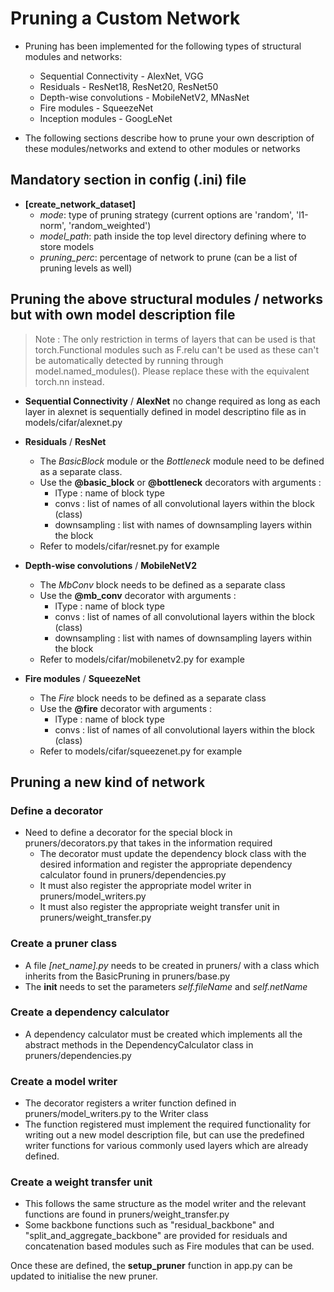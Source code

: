 Pruning a Custom Network 
========================
- Pruning has been implemented for the following types of structural modules and networks:
    * Sequential Connectivity - AlexNet, VGG
    * Residuals - ResNet18, ResNet20, ResNet50
    * Depth-wise convolutions - MobileNetV2, MNasNet 
    * Fire modules - SqueezeNet
    * Inception modules - GoogLeNet

- The following sections describe how to prune your own description of these modules/networks and extend to other modules or networks

Mandatory section in config (.ini) file
---------------------------------------
- **[create_network_dataset]**
    * *mode*: type of pruning strategy (current options are 'random', 'l1-norm', 'random_weighted')
    * *model_path*: path inside the top level directory defining where to store models 
    * *pruning_perc*: percentage of network to prune (can be a list of pruning levels as well)

Pruning the above structural modules / networks but with own model description file
--------------------------------------------------------------
> Note : The only restriction in terms of layers that can be used is that torch.Functional modules such as F.relu can't be used as these can't be automatically detected by running through model.named_modules(). 
Please replace these with the equivalent torch.nn instead.

- **Sequential Connectivity** / **AlexNet** no change required as long as each layer in alexnet is sequentially defined in model descriptino file as in models/cifar/alexnet.py

- **Residuals** / **ResNet** 
    * The *BasicBlock* module or the *Bottleneck* module need to be defined as a separate class. 
    * Use the **@basic_block** or **@bottleneck** decorators with arguments : 
        - lType : name of block type 
        - convs : list of names of all convolutional layers within the block (class) 
        - downsampling : list with names of downsampling layers within the block
    * Refer to models/cifar/resnet.py for example

- **Depth-wise convolutions** / **MobileNetV2**
    * The *MbConv* block needs to be defined as a separate class 
    * Use the **@mb_conv** decorator with arguments : 
        - lType : name of block type
        - convs : list of names of all convolutional layers within the block (class) 
        - downsampling : list with names of downsampling layers within the block
    * Refer to models/cifar/mobilenetv2.py for example

- **Fire modules** / **SqueezeNet**
    * The *Fire* block needs to be defined as a separate class 
    * Use the **@fire** decorator with arguments : 
        - lType : name of block type
        - convs : list of names of all convolutional layers within the block (class) 
    * Refer to models/cifar/squeezenet.py for example

Pruning a new kind of network 
-----------------------------
### Define a decorator
- Need to define a decorator for the special block in pruners/decorators.py that takes in the information required 
    * The decorator must update the dependency block class with the desired information and register the appropriate dependency calculator found in pruners/dependencies.py
    * It must also register the appropriate model writer in pruners/model_writers.py
    * It must also register the appropriate weight transfer unit in pruners/weight_transfer.py

### Create a pruner class 
- A file *[net_name].py* needs to be created in pruners/ with a class which inherits from the BasicPruning in pruners/base.py
- The __init__ needs to set the parameters *self.fileName* and *self.netName*

### Create a dependency calculator
- A dependency calculator must be created which implements all the abstract methods in the DependencyCalculator class in pruners/dependencies.py

### Create a model writer 
- The decorator registers a writer function defined in pruners/model_writers.py to the Writer class
- The function registered must implement the required functionality for writing out a new model description file, but can use the predefined writer functions for various commonly used layers which are already defined. 

### Create a weight transfer unit 
- This follows the same structure as the model writer and the relevant functions are found in pruners/weight_transfer.py
- Some backbone functions such as "residual_backbone" and "split_and_aggregate_backbone" are provided for residuals and concatenation based modules such as Fire modules that can be used. 

Once these are defined, the **setup_pruner** function in app.py can be updated to initialise the new pruner. 

